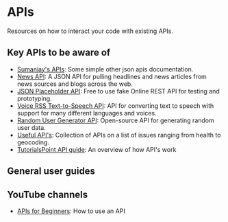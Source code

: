 # APIs
Resources on how to interact your code with existing APIs.

## Key APIs to be aware of
- [Sumanjay's APIs](https://github.com/cyberboysumanjay/APIs): Some simple other json apis documentation.
- [News API](https://newsapi.org): A JSON API for pulling headlines and news articles from news sources and blogs across the web.
- [JSON Placeholder API](https://jsonplaceholder.typicode.com/): Free to use fake Online REST API for testing and prototyping.
- [Voice RSS Text-to-Speech API](http://www.voicerss.org/api/): API for converting text to speech with support for many different languages and voices.
- [Random User Generator API](https://randomuser.me/): Open-source API for generating random user data.
- [Useful API's](https://github.com/public-apis/public-apis): Collection of APIs on a list of issues ranging from health to geocoding.
- [TutorialsPoint API guide](https://www.tutorialspoint.com/application-programming-interface-api): An overview of how API's work

## General user guides

## YouTube channels
- [APIs for Beginners](https://www.youtube.com/watch?v=GZvSYJDk-us&t=772s&ab_channel=freeCodeCamp.org): How to use an API
